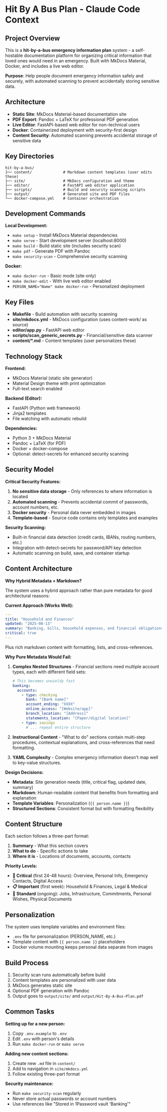 # Hit By A Bus Plan - Claude Code Context

## Project Overview

This is a **hit-by-a-bus emergency information plan** system - a self-hostable documentation platform for organizing critical information that loved ones would need in an emergency. Built with MkDocs Material, Docker, and includes a live web editor.

**Purpose**: Help people document emergency information safely and securely, with automated scanning to prevent accidentally storing sensitive data.

## Architecture

- **Static Site**: MkDocs Material-based documentation site
- **PDF Export**: Pandoc + LaTeX for professional PDF generation
- **Live Editor**: FastAPI-based web editor for non-technical users
- **Docker**: Containerized deployment with security-first design
- **Content Security**: Automated scanning prevents accidental storage of sensitive data

## Key Directories

```
hit-by-a-bus/
├── content/              # Markdown content templates (user edits these)
├── site/                 # MkDocs configuration and theme
├── editor/               # FastAPI web editor application
├── scripts/              # Build and security scanning scripts
├── output/               # Generated site and PDF files
└── docker-compose.yml    # Container orchestration
```

## Development Commands

**Local Development:**
- `make setup` - Install MkDocs Material dependencies
- `make serve` - Start development server (localhost:8000)
- `make build` - Build static site (includes security scan)
- `make pdf` - Generate PDF with Pandoc
- `make security-scan` - Comprehensive security scanning

**Docker:**
- `make docker-run` - Basic mode (site only)
- `make docker-edit` - With live web editor enabled
- `PERSON_NAME="Name" make docker-run` - Personalized deployment

## Key Files

- **Makefile** - Build automation with security scanning
- **site/mkdocs.yml** - MkDocs configuration (uses content-work/ as source)
- **editor/app.py** - FastAPI web editor
- **scripts/scan_generic_secrets.py** - Financial/sensitive data scanner
- **content/*.md** - Content templates (user personalizes these)

## Technology Stack

**Frontend:**
- MkDocs Material (static site generator)
- Material Design theme with print optimization
- Full-text search enabled

**Backend (Editor):**
- FastAPI (Python web framework)
- Jinja2 templates
- File watching with automatic rebuild

**Dependencies:**
- Python 3 + MkDocs Material
- Pandoc + LaTeX (for PDF)
- Docker + docker-compose
- Optional: detect-secrets for enhanced security scanning

## Security Model

**Critical Security Features:**
1. **No sensitive data storage** - Only references to where information is located
2. **Automated scanning** - Prevents accidental commit of passwords, account numbers, etc.
3. **Docker security** - Personal data never embedded in images
4. **Template-based** - Source code contains only templates and examples

**Security Scanning:**
- Built-in financial data detection (credit cards, IBANs, routing numbers, etc.)
- Integration with detect-secrets for password/API key detection
- Automatic scanning on build, save, and container startup

## Content Architecture

**Why Hybrid Metadata + Markdown?**

The system uses a hybrid approach rather than pure metadata for good architectural reasons:

**Current Approach (Works Well):**
```yaml
---
title: "Household and Finances"
updated: "2025-08-13"
summary: "Banking, bills, household expenses, and financial obligations"
critical: true
---
```
Plus rich markdown content with formatting, lists, and cross-references.

**Why Pure Metadata Would Fail:**

1. **Complex Nested Structures** - Financial sections need multiple account types, each with different field sets:
   ```yaml
   # This becomes unwieldy fast
   banking:
     accounts:
       - type: checking
         bank: "[Bank name]"
         account_ending: "XXXX"
         online_access: "[Website/app]"
         branch_location: "[Address]"
         statements_location: "[Paper/digital location]"
       - type: savings
         # ... repeat entire structure
   ```

2. **Instructional Content** - "What to do" sections contain multi-step procedures, contextual explanations, and cross-references that need formatting.

3. **YAML Complexity** - Complex emergency information doesn't map well to key-value structures.

**Design Decisions:**
- **Metadata**: Site generation needs (title, critical flag, updated date, summary)
- **Markdown**: Human-readable content that benefits from formatting and explanation
- **Template Variables**: Personalization (`{{ person.name }}`)
- **Structured Sections**: Consistent format but with formatting flexibility

## Content Structure

Each section follows a three-part format:
1. **Summary** - What this section covers
2. **What to do** - Specific actions to take
3. **Where it is** - Locations of documents, accounts, contacts

**Priority Levels:**
- **🚨 Critical** (first 24-48 hours): Overview, Personal Info, Emergency Contacts, Digital Access
- **📋 Important** (first week): Household & Finances, Legal & Medical
- **📝 Standard** (ongoing): Jobs, Infrastructure, Commitments, Personal Wishes, Physical Documents

## Personalization

The system uses template variables and environment files:
- `.env` file for personalization (PERSON_NAME, etc.)
- Template content with `{{ person.name }}` placeholders
- Docker volume mounting keeps personal data separate from images

## Build Process

1. Security scan runs automatically before build
2. Content templates are personalized with user data
3. MkDocs generates static site
4. Optional PDF generation with Pandoc
5. Output goes to `output/site/` and `output/Hit-By-A-Bus-Plan.pdf`

## Common Tasks

**Setting up for a new person:**
1. Copy `.env.example` to `.env`
2. Edit `.env` with person's details
3. Run `make docker-run` or `make serve`

**Adding new content sections:**
1. Create new `.md` file in `content/`
2. Add to navigation in `site/mkdocs.yml`
3. Follow existing three-part format

**Security maintenance:**
- Run `make security-scan` regularly
- Never store actual passwords or account numbers
- Use references like "Stored in 1Password vault 'Banking'"
